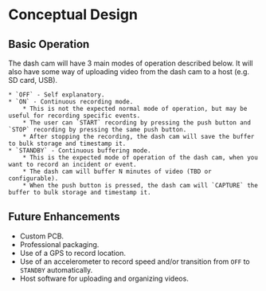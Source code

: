 # Conceptual Design

## Basic Operation
The dash cam will have 3 main modes of operation described below. It will also have some way of uploading video from the dash cam to a host (e.g. SD card, USB).

    * `OFF` - Self explanatory.
    * `ON` - Continuous recording mode.
        * This is not the expected normal mode of operation, but may be useful for recording specific events.
        * The user can `START` recording by pressing the push button and `STOP` recording by pressing the same push button.
        * After stopping the recording, the dash cam will save the buffer to bulk storage and timestamp it.
    * `STANDBY` - Continuous buffering mode.
        * This is the expected mode of operation of the dash cam, when you want to record an incident or event.
        * The dash cam will buffer N minutes of video (TBD or configurable).
        * When the push button is pressed, the dash cam will `CAPTURE` the buffer to bulk storage and timestamp it.

## Future Enhancements
* Custom PCB.
* Professional packaging.
* Use of a GPS to record location.
* Use of an accelerometer to record speed and/or transition from `OFF` to `STANDBY` automatically.
* Host software for uploading and organizing videos.
